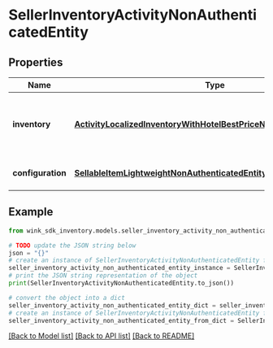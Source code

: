 # SellerInventoryActivityNonAuthenticatedEntity


## Properties

Name | Type | Description | Notes
------------ | ------------- | ------------- | -------------
**inventory** | [**ActivityLocalizedInventoryWithHotelBestPriceNonAuthenticatedEntity**](ActivityLocalizedInventoryWithHotelBestPriceNonAuthenticatedEntity.md) | Property details along with the priced activity record. | [optional] 
**configuration** | [**SellableItemLightweightNonAuthenticatedEntity**](SellableItemLightweightNonAuthenticatedEntity.md) | Identifier inventory record | [optional] 

## Example

```python
from wink_sdk_inventory.models.seller_inventory_activity_non_authenticated_entity import SellerInventoryActivityNonAuthenticatedEntity

# TODO update the JSON string below
json = "{}"
# create an instance of SellerInventoryActivityNonAuthenticatedEntity from a JSON string
seller_inventory_activity_non_authenticated_entity_instance = SellerInventoryActivityNonAuthenticatedEntity.from_json(json)
# print the JSON string representation of the object
print(SellerInventoryActivityNonAuthenticatedEntity.to_json())

# convert the object into a dict
seller_inventory_activity_non_authenticated_entity_dict = seller_inventory_activity_non_authenticated_entity_instance.to_dict()
# create an instance of SellerInventoryActivityNonAuthenticatedEntity from a dict
seller_inventory_activity_non_authenticated_entity_from_dict = SellerInventoryActivityNonAuthenticatedEntity.from_dict(seller_inventory_activity_non_authenticated_entity_dict)
```
[[Back to Model list]](../README.md#documentation-for-models) [[Back to API list]](../README.md#documentation-for-api-endpoints) [[Back to README]](../README.md)


